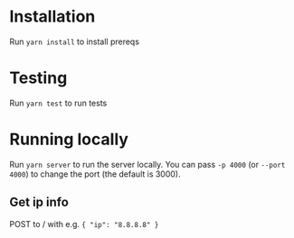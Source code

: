 # Installation
Run `yarn install` to install prereqs

# Testing
Run `yarn test` to run tests

# Running locally
Run `yarn server` to run the server locally. You can pass `-p 4000` (or `--port 4000`) to change the port (the default is 3000).

## Get ip info
POST to / with e.g. `{ "ip": "8.8.8.8" }`